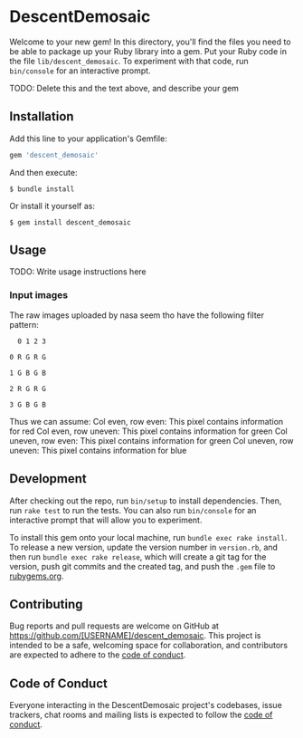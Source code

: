 # DescentDemosaic

Welcome to your new gem! In this directory, you'll find the files you need to be able to package up your Ruby library into a gem. Put your Ruby code in the file `lib/descent_demosaic`. To experiment with that code, run `bin/console` for an interactive prompt.

TODO: Delete this and the text above, and describe your gem

## Installation

Add this line to your application's Gemfile:

```ruby
gem 'descent_demosaic'
```

And then execute:

    $ bundle install

Or install it yourself as:

    $ gem install descent_demosaic

## Usage

TODO: Write usage instructions here

### Input images

The raw images uploaded by nasa seem tho have the following filter pattern:
```
  0 1 2 3

0 R G R G

1 G B G B

2 R G R G

3 G B G B
```

Thus we can assume:
Col even, row even: This pixel contains information for red
Col even, row uneven: This pixel contains information for green
Col uneven, row even: This pixel contains information for green
Col uneven, row uneven: This pixel contains information for blue

## Development

After checking out the repo, run `bin/setup` to install dependencies. Then, run `rake test` to run the tests. You can also run `bin/console` for an interactive prompt that will allow you to experiment.

To install this gem onto your local machine, run `bundle exec rake install`. To release a new version, update the version number in `version.rb`, and then run `bundle exec rake release`, which will create a git tag for the version, push git commits and the created tag, and push the `.gem` file to [rubygems.org](https://rubygems.org).

## Contributing

Bug reports and pull requests are welcome on GitHub at https://github.com/[USERNAME]/descent_demosaic. This project is intended to be a safe, welcoming space for collaboration, and contributors are expected to adhere to the [code of conduct](https://github.com/[USERNAME]/descent_demosaic/blob/master/CODE_OF_CONDUCT.md).

## Code of Conduct

Everyone interacting in the DescentDemosaic project's codebases, issue trackers, chat rooms and mailing lists is expected to follow the [code of conduct](https://github.com/[USERNAME]/descent_demosaic/blob/master/CODE_OF_CONDUCT.md).
